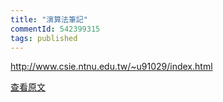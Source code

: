 ```yaml
---
title: "演算法筆記"
commentId: 542399315
tags: published
---
```


http://www.csie.ntnu.edu.tw/~u91029/index.html
    
[查看原文](http://www.csie.ntnu.edu.tw/~u91029/index.html)
    